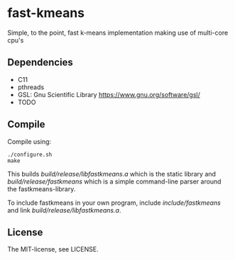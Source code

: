 # fast-kmeans
Simple, to the point, fast k-means implementation making use of multi-core cpu's

## Dependencies

 * C11
 * pthreads
 * GSL: Gnu Scientific Library https://www.gnu.org/software/gsl/
 * TODO

## Compile

Compile using:

```
./configure.sh
make
```
This builds *build/release/libfastkmeans.a* which is the static library and  *build/release/fastkmeans* which is a simple command-line parser around the fastkmeans-library.

To include fastkmeans in your own program, include *include/fastkmeans* and link *build/release/libfastkmeans.a*.

## License

The MIT-license, see LICENSE.

